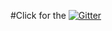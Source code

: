 #Click for the 
[![Gitter](https://badges.gitter.im/less-vasyl/community.svg)](https://gitter.im/less-vasyl/community?utm_source=badge&utm_medium=badge&utm_campaign=pr-badge)
